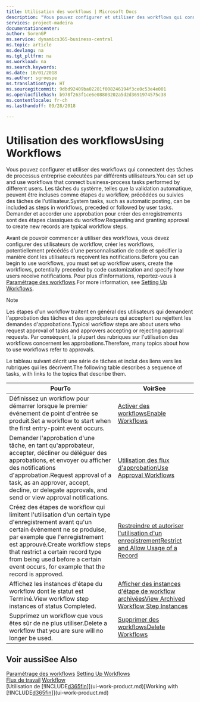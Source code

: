 ```yaml
---
title: Utilisation des workflows | Microsoft Docs
description: "Vous pouvez configurer et utiliser des workflows qui connectent des tâches de processus entreprise exécutées par différents utilisateurs. Les tâches du système, telles que la validation automatique, peuvent être incluses comme étapes du workflow, précédées ou suivies des tâches de l'utilisateur. Demander et accorder une approbation pour créer des enregistrements sont des étapes classiques du workflow."
services: project-madeira
documentationcenter: 
author: SorenGP
ms.service: dynamics365-business-central
ms.topic: article
ms.devlang: na
ms.tgt_pltfrm: na
ms.workload: na
ms.search.keywords: 
ms.date: 10/01/2018
ms.author: sgroespe
ms.translationtype: HT
ms.sourcegitcommit: 9dbd92409ba02281f008246194f3ce0c53e4e001
ms.openlocfilehash: b978f263f1ce6e08803202a5d2d3691974575c38
ms.contentlocale: fr-ch
ms.lasthandoff: 09/28/2018

---
```

# <a name="using-workflows"></a><span data-ttu-id="2d376-105">Utilisation des workflows</span><span class="sxs-lookup"><span data-stu-id="2d376-105">Using Workflows</span></span>
<span data-ttu-id="2d376-106">Vous pouvez configurer et utiliser des workflows qui connectent des tâches de processus entreprise exécutées par différents utilisateurs.</span><span class="sxs-lookup"><span data-stu-id="2d376-106">You can set up and use workflows that connect business-process tasks performed by different users.</span></span> <span data-ttu-id="2d376-107">Les tâches du système, telles que la validation automatique, peuvent être incluses comme étapes du workflow, précédées ou suivies des tâches de l'utilisateur.</span><span class="sxs-lookup"><span data-stu-id="2d376-107">System tasks, such as automatic posting, can be included as steps in workflows, preceded or followed by user tasks.</span></span> <span data-ttu-id="2d376-108">Demander et accorder une approbation pour créer des enregistrements sont des étapes classiques du workflow.</span><span class="sxs-lookup"><span data-stu-id="2d376-108">Requesting and granting approval to create new records are typical workflow steps.</span></span>  

 <span data-ttu-id="2d376-109">Avant de pouvoir commencer à utiliser des workflows, vous devez configurer des utilisateurs de workflow, créer les workflows, potentiellement précédés d'une personnalisation de code et spécifier la manière dont les utilisateurs reçoivent les notifications.</span><span class="sxs-lookup"><span data-stu-id="2d376-109">Before you can begin to use workflows, you must set up workflow users, create the workflows, potentially preceded by code customization and specify how users receive notifications.</span></span> <span data-ttu-id="2d376-110">Pour plus d'informations, reportez-vous à [Paramétrage des workflows](across-set-up-workflows.md).</span><span class="sxs-lookup"><span data-stu-id="2d376-110">For more information, see [Setting Up Workflows](across-set-up-workflows.md).</span></span>  

> [!NOTE]  
>  <span data-ttu-id="2d376-111">Les étapes d'un workflow traitent en général des utilisateurs qui demandent l'approbation des tâches et des approbateurs qui acceptent ou rejettent les demandes d'approbations.</span><span class="sxs-lookup"><span data-stu-id="2d376-111">Typical workflow steps are about users who request approval of tasks and approvers accepting or rejecting approval requests.</span></span> <span data-ttu-id="2d376-112">Par conséquent, la plupart des rubriques sur l'utilisation des workflows concernent les approbations.</span><span class="sxs-lookup"><span data-stu-id="2d376-112">Therefore, many topics about how to use workflows refer to approvals.</span></span>  

 <span data-ttu-id="2d376-113">Le tableau suivant décrit une série de tâches et inclut des liens vers les rubriques qui les décrivent.</span><span class="sxs-lookup"><span data-stu-id="2d376-113">The following table describes a sequence of tasks, with links to the topics that describe them.</span></span>  

|<span data-ttu-id="2d376-114">**Pour**</span><span class="sxs-lookup"><span data-stu-id="2d376-114">**To**</span></span>|<span data-ttu-id="2d376-115">**Voir**</span><span class="sxs-lookup"><span data-stu-id="2d376-115">**See**</span></span>|  
|------------|-------------|  
|<span data-ttu-id="2d376-116">Définissez un workflow pour démarrer lorsque le premier événement de point d'entrée se produit.</span><span class="sxs-lookup"><span data-stu-id="2d376-116">Set a workflow to start when the first entry-point event occurs.</span></span>|[<span data-ttu-id="2d376-117">Activer des workflows</span><span class="sxs-lookup"><span data-stu-id="2d376-117">Enable Workflows</span></span>](across-how-to-enable-workflows.md)|  
|<span data-ttu-id="2d376-118">Demander l'approbation d'une tâche, en tant qu'approbateur, accepter, décliner ou déléguer des approbations, et envoyer ou afficher des notifications d'approbation.</span><span class="sxs-lookup"><span data-stu-id="2d376-118">Request approval of a task, as an approver, accept, decline, or delegate approvals, and send or view approval notifications.</span></span>|[<span data-ttu-id="2d376-119">Utilisation des flux d'approbation</span><span class="sxs-lookup"><span data-stu-id="2d376-119">Use Approval Workflows</span></span>](across-how-use-approval-workflows.md)|  
|<span data-ttu-id="2d376-120">Créez des étapes de workflow qui limitent l'utilisation d'un certain type d'enregistrement avant qu'un certain événement ne se produise, par exemple que l'enregistrement est approuvé.</span><span class="sxs-lookup"><span data-stu-id="2d376-120">Create workflow steps that restrict a certain record type from being used before a certain event occurs, for example that the record is approved.</span></span>|[<span data-ttu-id="2d376-121">Restreindre et autoriser l'utilisation d'un enregistrement</span><span class="sxs-lookup"><span data-stu-id="2d376-121">Restrict and Allow Usage of a Record</span></span>](across-how-to-restrict-and-allow-usage-of-a-record.md)|  
|<span data-ttu-id="2d376-122">Affichez les instances d'étape du workflow dont le statut est Terminé.</span><span class="sxs-lookup"><span data-stu-id="2d376-122">View workflow step instances of status Completed.</span></span>|[<span data-ttu-id="2d376-123">Afficher des instances d'étape de workflow archivées</span><span class="sxs-lookup"><span data-stu-id="2d376-123">View Archived Workflow Step Instances</span></span>](across-how-to-view-archived-workflow-step-instances.md)|  
|<span data-ttu-id="2d376-124">Supprimez un workflow que vous êtes sûr de ne plus utiliser.</span><span class="sxs-lookup"><span data-stu-id="2d376-124">Delete a workflow that you are sure will no longer be used.</span></span>|[<span data-ttu-id="2d376-125">Supprimer des workflows</span><span class="sxs-lookup"><span data-stu-id="2d376-125">Delete Workflows</span></span>](across-how-to-delete-workflows.md)|  

## <a name="see-also"></a><span data-ttu-id="2d376-126">Voir aussi</span><span class="sxs-lookup"><span data-stu-id="2d376-126">See Also</span></span>  
<span data-ttu-id="2d376-127">[Paramétrage des workflows](across-set-up-workflows.md) </span><span class="sxs-lookup"><span data-stu-id="2d376-127">[Setting Up Workflows](across-set-up-workflows.md) </span></span>  
<span data-ttu-id="2d376-128">[Flux de travail](across-workflow.md) </span><span class="sxs-lookup"><span data-stu-id="2d376-128">[Workflow](across-workflow.md) </span></span>  
<span data-ttu-id="2d376-129">[Utilisation de [!INCLUDE[d365fin](includes/d365fin_md.md)]](ui-work-product.md)</span><span class="sxs-lookup"><span data-stu-id="2d376-129">[Working with [!INCLUDE[d365fin](includes/d365fin_md.md)]](ui-work-product.md)</span></span>


